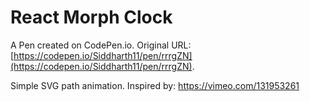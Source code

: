 # React Morph Clock

A Pen created on CodePen.io. Original URL: [https://codepen.io/Siddharth11/pen/rrrgZN](https://codepen.io/Siddharth11/pen/rrrgZN).

Simple SVG path animation.
Inspired by: https://vimeo.com/131953261
